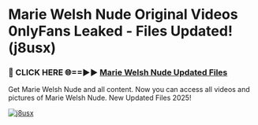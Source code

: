 # Marie Welsh Nude Original Videos 0nlyFans Leaked - Files Updated! (j8usx)

<h3>🔴 CLICK HERE 🌐==►► <a href="https://tinyurl.com/52m3yx9h" rel="nofollow">Marie Welsh Nude Updated Files</a></h3>

Get Marie Welsh Nude and all content. Now you can access all videos and pictures of Marie Welsh Nude. New Updated Files 2025!

[![j8usx](https://i.imgur.com/TnHtlc8.gif)](https://tinyurl.com/52m3yx9h)
